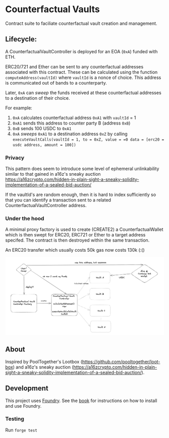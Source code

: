 # Counterfactual Vaults

Contract suite to faciliate counterfactual vault creation and management.

## Lifecycle:

A CounterfactualVaultController is deployed for an EOA (`0xA`) funded with ETH.

ERC20/721 and Ether can be sent to any counterfactual addresses associated with this contract. These can be calculated using the function `computeAddress(vaultId)` where `vaultId` is a nonce of choice. This address is communicated out of bands to a counterparty.

Later, `0xA` can _sweep_ the funds received at these counterfactual addresses to a destination of their choice.

For example:

1. `0xA` calculates counterfactual address `0xA1` with `vaultId` = 1
1. `0xA1` sends this address to counter party B (address `0xB`)
1. `0xB` sends 100 USDC to `0xA1`
1. `0xA` _sweeps_ `0xA1` to a destination address `0xZ` by calling `executeVaultCalls(vaultId = 1, to = 0xZ, value = =0 data = [erc20 = usdc address, amount = 100])`

 ### Privacy
This pattern does seem to introduce some level of ephemeral unlinkability similar to that gained in a16z's sneaky auction https://a16zcrypto.com/hidden-in-plain-sight-a-sneaky-solidity-implementation-of-a-sealed-bid-auction/

If the vaultId's are random enough, then it is hard to index sufficiently so that you can identify a transaction sent to a related CounterfactualVaultController address.

### Under the hood

A minimal proxy factory is used to create (CREATE2) a CounterfactualWallet which is then swept for ERC20, ERC721 or Ether to a target address specifed.
The contract is then destroyed within the same transaction.

An ERC20 transfer which usually costs 50k gas now costs 130k (:()

![](./static/architecture.png)

## About

Inspired by PoolTogether's Lootbox (https://github.com/pooltogether/loot-box) and a16z's sneaky auction (https://a16zcrypto.com/hidden-in-plain-sight-a-sneaky-solidity-implementation-of-a-sealed-bid-auction/).

## Development

This project uses [Foundry](https://getfoundry.sh). See the [book](https://book.getfoundry.sh/getting-started/installation.html) for instructions on how to install and use Foundry.

### Testing
Run `forge test`
